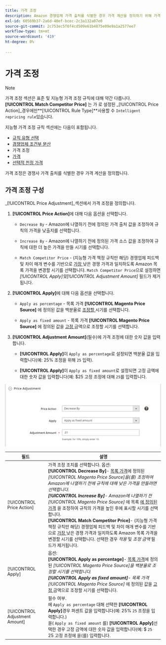 ```yaml
---
title: 가격 조정
description: Amazon 경쟁업체 가격 출처를 식별한 경우 가격 계산을 정의하기 위해 가격 조정을 구성합니다.
exl-id: 60569b37-2a6d-40ef-bcec-2c3a132a07e0
source-git-commit: 2c753ec5f6f4cd509e61b4875e09e9a1a2577ee7
workflow-type: tm+mt
source-wordcount: '419'
ht-degree: 0%

---
```


# 가격 조정

>[!NOTE]
>
>가격 조정 섹션은 표준 및 지능형 가격 조정 규칙에 대해 약간 다릅니다. **[!UICONTROL Match Competitor Price]** 는 가 로 설정된  _[!UICONTROL Price Action]_경우에만&#x200B;**[!UICONTROL Rule Type]**사용할 수  `Intelligent repricing rule`있습니다.

지능형 가격 조정 규칙 섹션에는 다음이 포함됩니다.

- [규칙 유형 선택](./intelligent-repricing-rules.md)
- [경쟁업체 조건부 분산](./competitor-conditional-variances.md)
- 가격 조정
- [가격](./floor-price.md)
- [선택적 천정 가격](./optional-ceiling-price.md)

가격 조정은 경쟁사 가격 출처를 식별한 경우 가격 계산을 정의합니다.

## 가격 조정 구성

_[!UICONTROL Price Adjustment]_섹션에서 가격 조정을 정의합니다.

1. **[!UICONTROL Price Action]**&#x200B;에 대해 다음 옵션을 선택합니다.

   - `Decrease By` - Amazon에 나열하기 전에 정의된 가격 출처 값을 조정하여 규칙의 가격을 낮출지를 선택합니다.

   - `Increase By` - Amazon에 나열하기 전에 정의된 가격 소스 값을 조정하여 규칙에 대한 더 높은 가격을 만들 시기를 선택합니다.

   - `Match Competitor Price` - (지능형 가격 책정 규칙만 해당) 경쟁업체 피드백 및 차이 매개 변수를 기반으로  [가장 ](./lowest-competitor-pricing.md) 낮은 경쟁 가격과 일치하도록 Amazon 목록 가격을 변경할 시기를 선택합니다. `Match Competitor Price`으로 설정하면 _[!UICONTROL Apply]_및_[!UICONTROL Adjustment Amount]_ 필드가 제거됩니다.

1. **[!UICONTROL Apply]**&#x200B;에 대해 다음 옵션을 선택합니다.

   - `Apply as percentage` - 목록 가격 **[!UICONTROL Magento Price Source]** 에 정의된 값을 백분율로  [조정할 ](./listing-price.md) 시기를 선택합니다.

   - `Apply as fixed amount` - 목록 가격 **[!UICONTROL Magento Price Source]** 에 정의된 값을  [고정 ](./listing-price.md) 금액으로 조정할 시기를 선택합니다.

1. **[!UICONTROL Adjustment Amount]**(필수)에 가격 조정에 대한 숫자 값을 입력합니다.

   - **[!UICONTROL Apply]**&#x200B;이 `Apply as percentage`로 설정되면 백분율 값을 입력합니다(예: 25% 조정을 위해 `25` 입력).

   - **[!UICONTROL Apply]**&#x200B;이 `Apply as fixed amount`로 설정되면 고정 금액에 대한 숫자 값을 입력합니다(예: $25 고정 조정에 대해 `25`를 입력합니다.

![지능형 가격 조정 규칙 - 가격 조정](assets/amazon-price-adjustment.png)

| 필드 | 설명 |
|---|---|
| [!UICONTROL Price Action] | 가격 조정 조치를 선택합니다. 옵션:<br>**[!UICONTROL Decrease By]**- [목록 가격](./listing-price.md)에 정의된 _[!UICONTROL Magento Price Source]_을(를) 조정하여 Amazon에 나열하기 전에 규칙에 대해 낮은 가격을 만들려면 선택합니다.<br>**[!UICONTROL Increase By]**- Amazon에 나열하기 전_[!UICONTROL Magento Price Source]_ 에 목록 [에 정의된 가격](./listing-price.md) 을 조정하여 규칙의 가격을 높인 후에 표시할 시기를 선택합니다.<br>**[!UICONTROL Match Competitor Price]**- (지능형 가격 책정 규칙만 해당) 경쟁업체 피드백 및 차이 매개 변수를 기반으로  [가장 ](./lowest-competitor-pricing.md) 낮은 경쟁 가격과 일치하도록 Amazon 목록 가격을 변경할 시기를 선택합니다. 선택한 경우 _적용_ 및 _조정 금액_ 필드가 제거됩니다. |
| [!UICONTROL Apply] | 옵션:<br>**[!UICONTROL Apply as percentage]**- [목록 가격](./listing-price.md)에 정의된 _[!UICONTROL Magento Price Source]_을 백분율로 조정할 시기를 선택합니다.<br>**[!UICONTROL Apply as fixed amount]**- 목록 가격_[!UICONTROL Magento Price Source]_ 에 정의된 값을  [고정 ](./listing-price.md) 금액으로 조정할 시기를 선택합니다. |
| [!UICONTROL Adjustment Amount] | 필수 여부.<br>에  `Apply as percentage` 대해 선택한  **[!UICONTROL Apply]**&#x200B;경우 퍼센트 값을 입력합니다(예: 25%  `25` 조정을 입력합니다.)<br>을( `Apply as fixed amount` 를)  **[!UICONTROL Apply]**&#x200B;선택한 경우 고정 금액에 대한 숫자 값을 입력합니다(예: $ `25` 25 고정 조정에 을(를) 입력합니다. |
